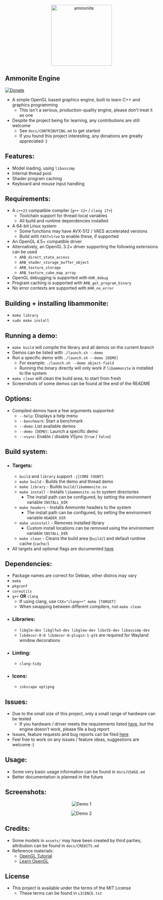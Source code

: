 <p align="center">
  <img src="https://github.com/stuarthayhurst/ammonite/raw/master/assets/icons/icon.svg" alt="ammonite" width="200px">
</p>

## Ammonite Engine
[![Donate](https://img.shields.io/badge/Donate-PayPal-green.svg)](https://paypal.me/stuartahayhurst)
  - A simple OpenGL based graphics engine, built to learn C++ and graphics programming
    - This isn't a serious, production-quality engine, please don't treat it as one
  - Despite the project being for learning, any contributions are still welcome
    - See `docs/CONTRIBUTING.md` to get started
    - If you found this project interesting, any donations are greatly appreciated :)

## Features:
  - Model loading, using `libassimp`
  - Internal thread pool
  - Shader program caching
  - Keyboard and mouse input handling

## Requirements:
  - A `c++23` compatible compiler (`g++ 12+` / `clang 17+`)
    - Toolchain support for thread-local variables
    - All build and runtime dependencies installed
  - A 64-bit Linux system
    - Some functions may have AVX-512 / VAES accelerated versions
    - Build with `FAST=true` to enable these, if supported
  - An OpenGL 4.5+ compatible driver
  - Alternatively, an OpenGL 3.2+ driver supporting the following extensions can be used
    - `ARB_direct_state_access`
    - `ARB_shader_storage_buffer_object`
    - `ARB_texture_storage`
    - `ARB_texture_cube_map_array`
  - OpenGL debugging is supported with `KHR_debug`
  - Program caching is supported with `ARB_get_program_binary`
  - No error contexts are supported with `KHR_no_error`

## Building + installing libammonite:
  - `make library`
  - `sudo make install`

## Running a demo:
  - `make build` will compile the library and all demos on the current branch
  - Demos can be listed with `./launch.sh --demo`
  - Run a specific demo with `./launch.sh --demo [DEMO]`
    - For example: `./launch.sh --demo object-field`
    - Running the binary directly will only work if `libammonite` is installed to the system
  - `make clean` will clean the build area, to start from fresh
  - Screenshots of some demos can be found at the end of the README

## Options:
  - Compiled demos have a few arguments supported:
    - `--help`: Displays a help menu
    - `--benchmark`: Start a benchmark
    - `--demo`: List available demos
    - `--demo [DEMO]`: Launch a specific demo
    - `--vsync`: Enable / disable VSync (`true` / `false`)

## Build system:
  - ### Targets:
    - `build` and `library` support `-j[CORE COUNT]`
    - `make build` - Builds the demo and thread demo
    - `make library` - Builds `build/libammonite.so`
    - `make install` - Installs `libammonite.so` to system directories
      - The install path can be configured, by setting the environment variable `INSTALL_DIR`
    - `make headers` - Installs Ammonite headers to the system
      - The install path can be configured, by setting the environment variable `HEADER_DIR`
    - `make uninstall` - Removes installed library
      - Custom install locations can be removed using the environment variable `INSTALL_DIR`
    - `make clean` - Cleans the build area (`build/`) and default runtime cache (`cache/`)
  - All targets and optional flags are documented [here](docs/CONTRIBUTING.md#build-system)

## Dependencies:
  - Package names are correct for Debian, other distros may vary
  - `make`
  - `pkgconf`
  - `coreutils`
  - `g++` **OR** `clang`
    - If using clang, use `CXX="clang++" make [TARGET]`
    - When swapping between different compilers, run `make clean`
  - ### Libraries:
    - `libglm-dev libglfw3-dev libglew-dev libstb-dev libassimp-dev`
    - `libdecor-0-0 libdecor-0-plugin-1-gtk` are required for Wayland window decorations
  - ### Linting:
    - `clang-tidy`
  - ### Icons:
    - `inkscape optipng`

## Issues:
  - Due to the small size of this project, only a small range of hardware can be tested
    - If you hardware / driver meets the requirements listed [here](#requirements), but the engine doesn't work, please file a bug report
  - Issues, feature requests and bug reports can be filed [here](https://github.com/stuarthayhurst/ammonite/issues)
  - Feel free to work on any issues / feature ideas, suggestions are welcome :)

## Usage:
  - Some very basic usage information can be found in `docs/USAGE.md`
  - Better documentation is planned in the future

## Screenshots:
<p align="center">
  <img src="https://github.com/stuarthayhurst/ammonite/raw/master/docs/demo-1.png" alt="Demo 1">
</p>
<p align="center">
  <img src="https://github.com/stuarthayhurst/ammonite/raw/master/docs/demo-2.png" alt="Demo 2">
</p>

## Credits:
 - Some models in `assets/` may have been created by third parties, attribution can be found in `docs/CREDITS.md`
 - Reference materials:
   - [OpenGL Tutorial](https://www.opengl-tutorial.org/)
   - [Learn OpenGL](https://learnopengl.com/Introduction)

## License
  - This project is available under the terms of the MIT License
    - These terms can be found in `LICENCE.txt`
